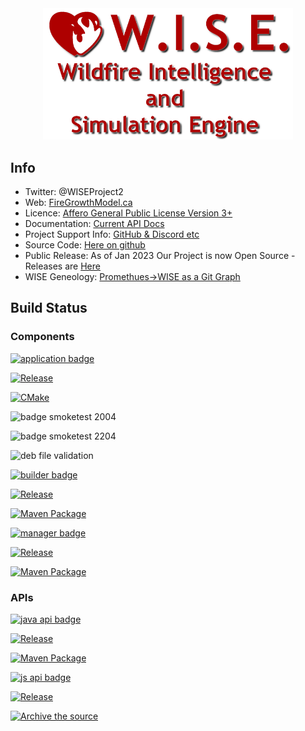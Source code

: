 
<div align="center">
<a target="_blank" href="https://github.com/WISE-Developers/Project_issues"><img alt ="WISE social image" width="400px" src="https://raw.githubusercontent.com/WISE-Developers/Project_issues/main/wiserepo.png" /></a>

</div>


## Info
- Twitter: @WISEProject2
- Web: [FireGrowthModel.ca](https://firegrowthmodel.ca/pages/wise_overview_e.html)
- Licence: [Affero General Public License Version 3+](https://www.gnu.org/licenses/agpl-3.0.en.html)
- Documentation: [Current API Docs](https://wisedocs.intellifirenwt.com)
- Project Support Info: [GitHub & Discord etc](https://firegrowthmodel.ca/pages/wise_support_e.html)
- Source Code: [Here on github](https://github.com/WISE-Developers/WISE_Application)
- Public Release: As of Jan 2023 Our Project is now Open Source - Releases are [Here](https://github.com/WISE-Developers/WISE_Application/releases)
- WISE Geneology: [Promethues->WISE as a Git Graph](https://github.com/WISE-Developers/Project_issues/blob/main/geneology.md)

## Build Status

### Components 

[![application badge](https://badgen.net/badge/WISE%20Application/Repository?icon=github&scale=2)](https://github.com/WISE-Developers/WISE_Application)

[![Release](https://badgen.net/github/release/WISE-Developers/WISE_Application?icon=github&scale=2)](https://github.com/WISE-Developers/WISE_Application/releases/latest)

[![CMake](https://github.com/WISE-Developers/WISE_Application/actions/workflows/cmake.yml/badge.svg?branch=main)](https://github.com/WISE-Developers/WISE_Application/actions/workflows/cmake.yml)

![badge smoketest 2004](https://img.shields.io/github/actions/workflow/status/WISE-Developers/WISE_Application/smoketest_2004.yml?label=Smoke%20Test%20Ubuntu%2020.04%20&logo=github)

![badge smoketest 2204](https://img.shields.io/github/actions/workflow/status/WISE-Developers/WISE_Application/smoketest_2204.yml?label=Smoke%20Test%20Ubuntu%2022.04%20&logo=github)

![deb file validation](https://img.shields.io/github/actions/workflow/status/WISE-Developers/WISE_Application/deb_test.yml?label=.deb%20validation&logo=github&style=plastic)



[![builder badge](https://badgen.net/badge/WISE%20Builder/Repository?icon=github&scale=2)](https://github.com/WISE-Developers/WISE_Builder_Component)

[![Release](https://badgen.net/github/release/WISE-Developers/WISE_Builder_Component?icon=github&scale=2)](https://github.com/WISE-Developers/WISE_Builder_Component/releases/latest)

[![Maven Package](https://github.com/WISE-Developers/WISE_Builder_Component/actions/workflows/maven-publish.yml/badge.svg)](https://github.com/WISE-Developers/WISE_Builder_Component/actions/workflows/maven-publish.yml)

[![manager badge](https://badgen.net/badge/WISE%20Manager/Repository?icon=github&scale=2)](https://github.com/WISE-Developers/WISE_Manager_Component)

[![Release](https://badgen.net/github/release/WISE-Developers/WISE_Manager_Component?icon=github&scale=2)](https://github.com/WISE-Developers/WISE_Manager_Component/releases/latest)

[![Maven Package](https://github.com/WISE-Developers/WISE_Manager_Component/actions/workflows/maven-publish.yml/badge.svg)](https://github.com/WISE-Developers/WISE_Manager_Component/actions/workflows/maven-publish.yml)

### APIs

[![java api badge](https://badgen.net/badge/WISE%20Java%20API/Repository?icon=github&scale=2)](https://github.com/WISE-Developers/WISE_Java_API)

[![Release](https://badgen.net/github/release/WISE-Developers/WISE_Java_API?icon=github&scale=2)](https://github.com/WISE-Developers/WISE_Java_API/releases/latest)

[![Maven Package](https://github.com/WISE-Developers/WISE_Java_API/actions/workflows/maven-publish.yml/badge.svg)](https://github.com/WISE-Developers/WISE_Java_API/actions/workflows/maven-publish.yml)

[![js api badge](https://badgen.net/badge/WISE%20JS%20API/Repository?icon=github&scale=2)](https://github.com/WISE-Developers/WISE_JS_API)

[![Release](https://badgen.net/github/release/WISE-Developers/WISE_JS_API?icon=github&scale=2)](https://github.com/WISE-Developers/WISE_JS_API/releases/latest)

[![Archive the source](https://github.com/WISE-Developers/WISE_JS_API/actions/workflows/archive.yml/badge.svg)](https://github.com/WISE-Developers/WISE_JS_API/actions/workflows/archive.yml)
